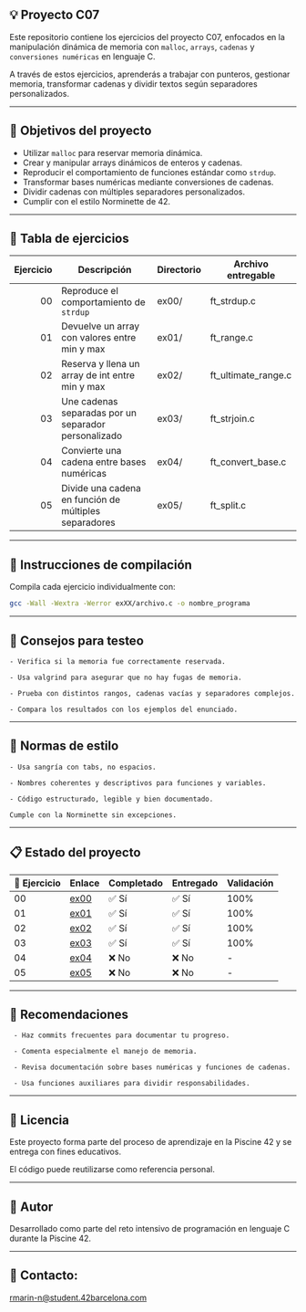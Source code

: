 ## 💡 Proyecto C07
Este repositorio contiene los ejercicios del proyecto C07, enfocados en la manipulación dinámica de memoria con `malloc`, `arrays`, `cadenas` y `conversiones numéricas` en lenguaje C.

A través de estos ejercicios, aprenderás a trabajar con punteros, gestionar memoria, transformar cadenas y dividir textos según separadores personalizados.

---

## 🎯 Objetivos del proyecto
- Utilizar `malloc` para reservar memoria dinámica.
- Crear y manipular arrays dinámicos de enteros y cadenas.
- Reproducir el comportamiento de funciones estándar como `strdup`.
- Transformar bases numéricas mediante conversiones de cadenas.
- Dividir cadenas con múltiples separadores personalizados.
- Cumplir con el estilo Norminette de 42.

---

## 📁 Tabla de ejercicios

| Ejercicio | Descripción                                        | Directorio | Archivo entregable            |
|----------:|----------------------------------------------------|------------|-------------------------------|
| 00        | Reproduce el comportamiento de `strdup`            | ex00/      | ft_strdup.c                   |
| 01        | Devuelve un array con valores entre min y max      | ex01/      | ft_range.c                    |
| 02        | Reserva y llena un array de int entre min y max    | ex02/      | ft_ultimate_range.c           | 
| 03        | Une cadenas separadas por un separador personalizado| ex03/      | ft_strjoin.c                 |  
| 04        | Convierte una cadena entre bases numéricas         | ex04/      | ft_convert_base.c             | 
| 05        | Divide una cadena en función de múltiples separadores | ex05/   | ft_split.c                    | 

--- 

## 🔧 Instrucciones de compilación

Compila cada ejercicio individualmente con:

```bash
gcc -Wall -Wextra -Werror exXX/archivo.c -o nombre_programa
```

---

## 🧪 Consejos para testeo

    - Verifica si la memoria fue correctamente reservada.

    - Usa valgrind para asegurar que no hay fugas de memoria.

    - Prueba con distintos rangos, cadenas vacías y separadores complejos.

    - Compara los resultados con los ejemplos del enunciado.

---

## 📐 Normas de estilo

    - Usa sangría con tabs, no espacios.

    - Nombres coherentes y descriptivos para funciones y variables.

    - Código estructurado, legible y bien documentado.

    Cumple con la Norminette sin excepciones.

---

## 📋 Estado del proyecto

| 🧩 Ejercicio | Enlace         | Completado | Entregado | Validación |
|--------------|----------------|------------|-----------|------------|
| 00           | [ex00](./ex00/) | ✅ Sí      | ✅ Sí      | 100%       |
| 01           | [ex01](./ex01/) | ✅ Sí      | ✅ Sí      | 100%       |
| 02           | [ex02](./ex02/) | ✅ Sí      | ✅ Sí      | 100%       |
| 03           | [ex03](./ex03/) | ✅ Sí      | ✅ Sí      | 100%       |
| 04           | [ex04](./ex04/) | ❌ No      | ❌ No      | -          |
| 05           | [ex05](./ex05/) | ❌ No      | ❌ No      | -          |


---

## 📌 Recomendaciones

     - Haz commits frecuentes para documentar tu progreso.

     - Comenta especialmente el manejo de memoria.

     - Revisa documentación sobre bases numéricas y funciones de cadenas.

     - Usa funciones auxiliares para dividir responsabilidades.

---

## 📜 Licencia 

Este proyecto forma parte del proceso de aprendizaje en la Piscine 42 y se entrega con fines educativos.

El código puede reutilizarse como referencia personal.

---

## 🙋 Autor 

Desarrollado como parte del reto intensivo de programación en lenguaje C durante la Piscine 42.

---

## 📧 Contacto: 

rmarin-n@student.42barcelona.com
